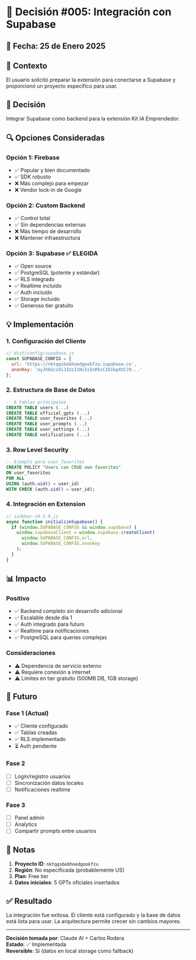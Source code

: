 # 🎯 Decisión #005: Integración con Supabase

## 📅 Fecha: 25 de Enero 2025

## 🤔 Contexto
El usuario solicitó preparar la extensión para conectarse a Supabase y proporcionó un proyecto específico para usar.

## 🎯 Decisión
Integrar Supabase como backend para la extensión Kit IA Emprendedor.

## 🔍 Opciones Consideradas

### Opción 1: Firebase
- ✅ Popular y bien documentado
- ✅ SDK robusto
- ❌ Más complejo para empezar
- ❌ Vendor lock-in de Google

### Opción 2: Custom Backend
- ✅ Control total
- ✅ Sin dependencias externas
- ❌ Más tiempo de desarrollo
- ❌ Mantener infraestructura

### Opción 3: Supabase ✅ ELEGIDA
- ✅ Open source
- ✅ PostgreSQL (potente y estándar)
- ✅ RLS integrado
- ✅ Realtime incluido
- ✅ Auth incluido
- ✅ Storage incluido
- ✅ Generoso tier gratuito

## 💡 Implementación

### 1. Configuración del Cliente
```javascript
// dist/config/supabase.js
const SUPABASE_CONFIG = {
  url: 'https://nktqqsbebhoedgookfzu.supabase.co',
  anonKey: 'eyJhbGciOiJIUzI1NiIsInR5cCI6IkpXVCJ9...'
};
```

### 2. Estructura de Base de Datos
```sql
-- 6 tablas principales
CREATE TABLE users (...)
CREATE TABLE official_gpts (...)
CREATE TABLE user_favorites (...)
CREATE TABLE user_prompts (...)
CREATE TABLE user_settings (...)
CREATE TABLE notifications (...)
```

### 3. Row Level Security
```sql
-- Ejemplo para user_favorites
CREATE POLICY "Users can CRUD own favorites"
ON user_favorites
FOR ALL
USING (auth.uid() = user_id)
WITH CHECK (auth.uid() = user_id);
```

### 4. Integración en Extension
```javascript
// sidebar-v0.5.0.js
async function initializeSupabase() {
  if (window.SUPABASE_CONFIG && window.supabase) {
    window.supabaseClient = window.supabase.createClient(
      window.SUPABASE_CONFIG.url,
      window.SUPABASE_CONFIG.anonKey
    );
  }
}
```

## 📊 Impacto

### Positivo
- ✅ Backend completo sin desarrollo adicional
- ✅ Escalable desde día 1
- ✅ Auth integrado para futuro
- ✅ Realtime para notificaciones
- ✅ PostgreSQL para queries complejas

### Consideraciones
- ⚠️ Dependencia de servicio externo
- ⚠️ Requiere conexión a internet
- ⚠️ Límites en tier gratuito (500MB DB, 1GB storage)

## 🔮 Futuro

### Fase 1 (Actual)
- ✅ Cliente configurado
- ✅ Tablas creadas
- ✅ RLS implementado
- ⏳ Auth pendiente

### Fase 2
- [ ] Login/registro usuarios
- [ ] Sincronización datos locales
- [ ] Notificaciones realtime

### Fase 3
- [ ] Panel admin
- [ ] Analytics
- [ ] Compartir prompts entre usuarios

## 📝 Notas

1. **Proyecto ID**: `nktqqsbebhoedgookfzu`
2. **Región**: No especificada (probablemente US)
3. **Plan**: Free tier
4. **Datos iniciales**: 5 GPTs oficiales insertados

## ✅ Resultado

La integración fue exitosa. El cliente está configurado y la base de datos está lista para usar. La arquitectura permite crecer sin cambios mayores.

---

**Decisión tomada por**: Claude AI + Carlos Rodera  
**Estado**: ✅ Implementada  
**Reversible**: Sí (datos en local storage como fallback)